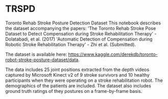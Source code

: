 # TRSPD
Toronto Rehab Stroke Posture Detection Dataset
This notebook describes the dataset accompanying the papers: 
'The Toronto Rehab Stroke Pose Dataset to Detect Compensation during Stroke Rehabilitation Therapy' - Dolatabadi, et al. (2017)
'Automatic Detection of Compensation during Robotic Stroke Rehabilitation Therapy' - Zhi et al. (Submitted).

The dataset is available here: https://www.kaggle.com/derekdb/toronto-robot-stroke-posture-dataset/data.

The data includes 25 joint positions extracted from the depth videos captured by Microsoft Kinect v2 of 9 stroke survivors and 10 healthy participants when they were operating on a stroke rehabilitation robot. The demographics of the patients are included. The dataset also includes ground truth ratings of they postures on a frame-by-frame basis.
